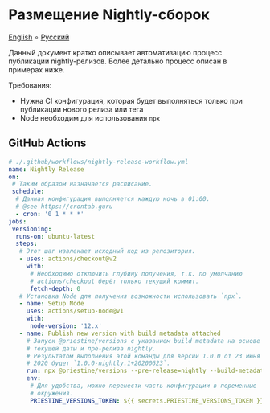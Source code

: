 # Размещение Nightly-сборок

[English](./nightly-release.en.md) ∘ [Русский](./nightly-release.ru.md)

Данный документ кратко описывает автоматизацию процесс публикации nightly-релизов. Более детально процесс описан в примерах ниже.

Требования:

- Нужна CI конфигурация, которая будет выполняться только при публикации нового релиза или тега
- Node необходим для использования `npx`

## GitHub Actions

```yml
# ./.github/workflows/nightly-release-workflow.yml
name: Nightly Release
on:
 # Таким образом назначается расписание.
 schedule:
  # Данная конфигурация выполняется каждую ночь в 01:00.
  # @see https://crontab.guru
  - cron: '0 1 * * *'
jobs:
 versioning:
  runs-on: ubuntu-latest
  steps:
   # Этот шаг извлекает исходный код из репозитория.
   - uses: actions/checkout@v2
     with:
      # Необходимо отключить глубину получения, т.к. по умолчанию
      # actions/checkout берёт только текущий коммит.
      fetch-depth: 0
   # Установка Node для получения возможности использовать `npx`.
   - name: Setup Node
     uses: actions/setup-node@v1
     with:
      node-version: '12.x'
   - name: Publish new version with build metadata attached
     # Запуск @priestine/versions с указанием build metadata на основе
     # текущей даты и пре-релиза nightly.
     # Результатом выполнения этой команды для версии 1.0.0 от 23 июня
     # 2020 будет `1.0.0-nightly.1+20200623`.
     run: npx @priestine/versions --pre-release=nightly --build-metadata=$(date '+%Y%m%d') --repository=$GITHUB_REPOSITORY
     env:
      # Для удобства, можно перенести часть конфигурации в переменные
      # окружения.
      PRIESTINE_VERSIONS_TOKEN: ${{ secrets.PRIESTINE_VERSIONS_TOKEN }}
```

